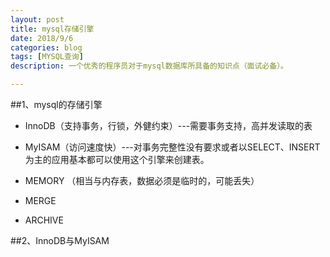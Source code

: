 ```yaml
---
layout: post
title: mysql存储引擎
date: 2018/9/6
categories: blog
tags: [MYSQL查询]
description: 一个优秀的程序员对于mysql数据库所具备的知识点（面试必备）。

---
```


##1、mysql的存储引擎

* InnoDB（支持事务，行锁，外健约束）---需要事务支持，高并发读取的表

* MyISAM（访问速度快）---对事务完整性没有要求或者以SELECT、INSERT为主的应用基本都可以使用这个引擎来创建表。

* MEMORY （相当与内存表，数据必须是临时的，可能丢失）

* MERGE

* ARCHIVE

##2、InnoDB与MyISAM

